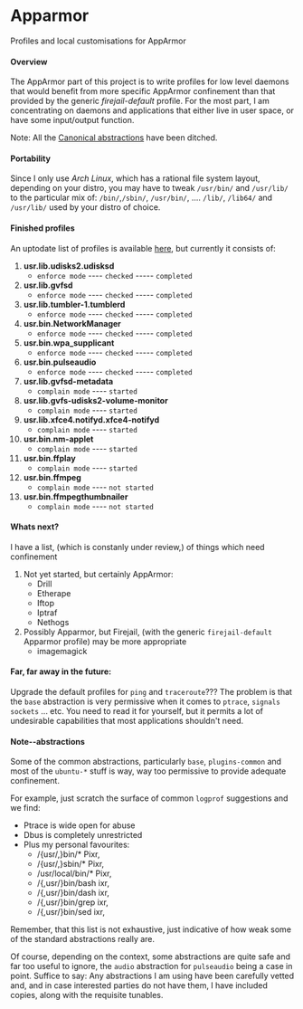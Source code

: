 # Apparmor
Profiles and local customisations for AppArmor

#### Overview
The AppArmor part of this project is to write profiles for low level daemons that would benefit from more specific AppArmor confinement than that provided by the generic *firejail-default* profile. For the most part, I am concentrating on daemons and applications that either live in user space, or have some input/output function.

Note:  All the [Canonical abstractions](#note--abstractions) have been ditched.

#### Portability
Since I only use *Arch Linux*, which has a rational file system layout, depending on your distro, you may have to tweak `/usr/bin/` and `/usr/lib/` to the particular mix of: `/bin/`,`/sbin/`, `/usr/bin/`, .... `/lib/`, `/lib64/` and `/usr/lib/` used by your distro of choice.

#### Finished profiles
An uptodate list of profiles is available [here](https://github.com/Irvinehimself/Irvines-Hardening-Project/blob/master/AppArmor/AppArmor-ProfileList), but currently it consists of:

1. **usr.lib.udisks2.udisksd**
   * `enforce mode`  ----  `checked` ----- `completed`
1. **usr.lib.gvfsd**
   * `enforce mode`  ----  `checked` ----- `completed`
1. **usr.lib.tumbler-1.tumblerd**
   * `enforce mode`  ----  `checked` ----- `completed`
1. **usr.bin.NetworkManager**
   * `enforce mode`  ----  `checked` ----- `completed`
1. **usr.bin.wpa_supplicant**
   * `enforce mode` ----  `checked` ----- `completed`
1. **usr.bin.pulseaudio**
   * `enforce mode`  ----  `checked` ----- `completed`
1. **usr.lib.gvfsd-metadata**
   * `complain mode` ----  `started`
1. **usr.lib.gvfs-udisks2-volume-monitor**
   * `complain mode` ----  `started`
1. **usr.lib.xfce4.notifyd.xfce4-notifyd**
   * `complain mode` ----  `started`
1. **usr.bin.nm-applet**
   * `complain mode` ----  `started`
1. **usr.bin.ffplay**
   * `complain mode` ----  `started`
1. **usr.bin.ffmpeg**
   * `complain mode` ----  `not started`
1. **usr.bin.ffmpegthumbnailer**
   * `complain mode` ----  `not started`

#### Whats next?
I have a list, (which is constanly under review,) of things which need confinement
1. Not yet started, but certainly AppArmor:
   * Drill
   * Etherape
   * Iftop
   * Iptraf
   * Nethogs
1. Possibly Apparmor, but Firejail, (with the generic `firejail-default` Apparmor profile) may be more appropriate
   * imagemagick

#### Far, far away in the future:
Upgrade the default profiles for `ping` and `traceroute`??? The problem is that the `base` abstraction is very permissive when it comes to `ptrace`, `signals` `sockets` ... etc. You need to read it for yourself, but it permits a lot of undesirable capabilities that most applications shouldn't need.

#### Note--abstractions
Some of the common abstractions, particularly `base`, `plugins-common` and most of the `ubuntu-*` stuff is way, way too permissive to provide adequate confinement.

For example, just scratch the surface of common `logprof` suggestions and we find:
* Ptrace is wide open for abuse
* Dbus is completely unrestricted
* Plus my personal favourites:
  * /{usr/,}bin/* Pixr,
  * /{usr/,}sbin/* Pixr,
  * /usr/local/bin/* Pixr,
  * /{,usr/}bin/bash ixr,
  * /{,usr/}bin/dash ixr,
  * /{,usr/}bin/grep ixr,
  * /{,usr/}bin/sed ixr,

Remember, that this list is not exhaustive, just indicative of how weak some of the standard abstractions really are.

Of course, depending on the context, some abstractions are quite safe and far too useful to ignore, the `audio` abstraction for `pulseaudio` being a case in point. Suffice to say: Any abstractions I am using have been carefully vetted and, and in case interested parties do not have them, I have included copies, along with the requisite tunables.




